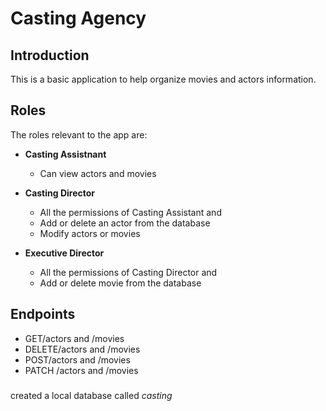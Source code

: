 # Casting Agency

## Introduction
This is a basic application to help organize movies and actors information.

## Roles
 The roles relevant to the app are:
-  **Casting Assistnant**
	- Can view actors and movies
-  **Casting Director**
	- All the permissions of Casting Assistant and
	- Add or delete an actor from the database
	- Modify actors or movies

-  **Executive Director**
	- All the permissions of Casting Director and
	- Add or delete movie from the database

## Endpoints
- GET/actors and /movies
- DELETE/actors and /movies
- POST/actors and /movies
- PATCH /actors and /movies

###
created a local database called *casting*